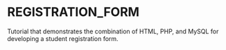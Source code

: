 # REGISTRATION_FORM
Tutorial that demonstrates the  combination of  HTML, PHP, and  MySQL  for developing a student  registration form.   

